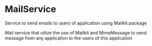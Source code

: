 # MailService
Service to send emails to users of application using Mailkit package

Mail service that utlize the use of Mailkit and MimeMessage to send message from any application to the users of this application
